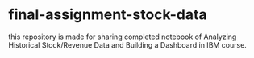 # final-assignment-stock-data
this repository is made for sharing completed notebook of Analyzing Historical Stock/Revenue Data and Building a Dashboard in IBM course.
